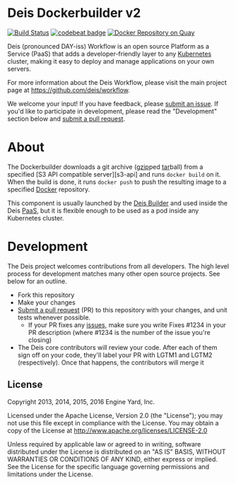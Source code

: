 # Deis Dockerbuilder v2

[![Build Status](https://ci.deis.io/job/dockerbuilder/badge/icon)](https://ci.deis.io/job/dockerbuilder)
[![codebeat badge](https://codebeat.co/badges/b9039897-fef4-4950-bac8-94503394e6c2)](https://codebeat.co/projects/github-com-deis-dockerbuilder)
[![Docker Repository on Quay](https://quay.io/repository/deisci/dockerbuilder/status "Docker Repository on Quay")](https://quay.io/repository/deisci/dockerbuilder)

Deis (pronounced DAY-iss) Workflow is an open source Platform as a Service (PaaS) that adds a developer-friendly layer to any [Kubernetes](http://kubernetes.io) cluster, making it easy to deploy and manage applications on your own servers.

For more information about the Deis Workflow, please visit the main project page at https://github.com/deis/workflow.

We welcome your input! If you have feedback, please [submit an issue][issues]. If you'd like to participate in development, please read the "Development" section below and [submit a pull request][prs].

[issues]: https://github.com/deis/workflow/issues
[prs]: https://github.com/deis/workflow/pulls

# About

The Dockerbuilder downloads a git archive ([gzip](http://www.gzip.org/)ped [tar](https://www.gnu.org/software/tar/)ball) from a specified [S3 API compatible server][s3-api] and runs `docker build` on it. When the build is done, it runs `docker push` to push the resulting image to a specified [Docker](https://www.docker.com/) repository.

This component is usually launched by the [Deis Builder](https://github.com/deis/builder) and used inside the Deis [PaaS](https://en.wikipedia.org/wiki/Platform_as_a_service), but it is flexible enough to be used as a pod inside any Kubernetes cluster.

# Development

The Deis project welcomes contributions from all developers. The high level process for development matches many other open source projects. See below for an outline.

* Fork this repository
* Make your changes
* [Submit a pull request][prs] (PR) to this repository with your changes, and unit tests whenever possible.
  * If your PR fixes any [issues][issues], make sure you write Fixes #1234 in your PR description (where #1234 is the number of the issue you're closing)
* The Deis core contributors will review your code. After each of them sign off on your code, they'll label your PR with LGTM1 and LGTM2 (respectively). Once that happens, the contributors will merge it

## License

Copyright 2013, 2014, 2015, 2016 Engine Yard, Inc.

Licensed under the Apache License, Version 2.0 (the "License"); you may not use this file except in compliance with the License. You may obtain a copy of the License at <http://www.apache.org/licenses/LICENSE-2.0>

Unless required by applicable law or agreed to in writing, software distributed under the License is distributed on an "AS IS" BASIS, WITHOUT WARRANTIES OR CONDITIONS OF ANY KIND, either express or implied. See the License for the specific language governing permissions and limitations under the License.

[issues]: https://github.com/deis/workflow/issues
[prs]: https://github.com/deis/workflow/pulls
